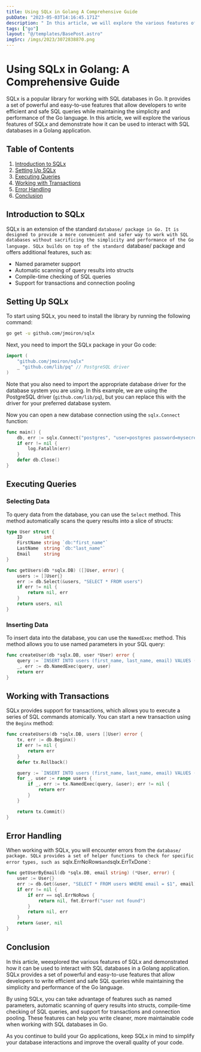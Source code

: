 ```yaml
---
title: Using SQLx in Golang A Comprehensive Guide
pubDate: "2023-05-03T14:16:45.171Z"
description: " In this article, we will explore the various features of SQLx and demonstrate how it can be used to interact with SQL databases in a Golang application."
tags: ["go"]
layout: "@/templates/BasePost.astro"
imgSrc: /imgs/2023/3072838870.png
---
```

# Using SQLx in Golang: A Comprehensive Guide

SQLx is a popular library for working with SQL databases in Go. It provides a set of powerful and easy-to-use features that allow developers to write efficient and safe SQL queries while maintaining the simplicity and performance of the Go language. In this article, we will explore the various features of SQLx and demonstrate how it can be used to interact with SQL databases in a Golang application.

## Table of Contents

1. [Introduction to SQLx](#introduction-to-sqlx)
2. [Setting Up SQLx](#setting-up-sqlx)
3. [Executing Queries](#executing-queries)
4. [Working with Transactions](#working-with-transactions)
5. [Error Handling](#error-handling)
6. [Conclusion](#conclusion)

## Introduction to SQLx

SQLx is an extension of the standard `database/ package in Go. It is designed to provide a more convenient and safer way to work with SQL databases without sacrificing the simplicity and performance of the Go language. SQLx builds on top of the standard `database/ package and offers additional features, such as:

- Named parameter support
- Automatic scanning of query results into structs
- Compile-time checking of SQL queries
- Support for transactions and connection pooling

## Setting Up SQLx

To start using SQLx, you need to install the library by running the following command:

```bash
go get -u github.com/jmoiron/sqlx
```

Next, you need to import the SQLx package in your Go code:

```go
import (
    "github.com/jmoiron/sqlx"
    _ "github.com/lib/pq" // PostgreSQL driver
)
```

Note that you also need to import the appropriate database driver for the database system you are using. In this example, we are using the PostgreSQL driver (`github.com/lib/pq`), but you can replace this with the driver for your preferred database system.

Now you can open a new database connection using the `sqlx.Connect` function:

```go
func main() {
    db, err := sqlx.Connect("postgres", "user=postgres password=mysecretpassword dbname=mydb sslmode=disable")
    if err != nil {
        log.Fatalln(err)
    }
    defer db.Close()
}
```

## Executing Queries

### Selecting Data

To query data from the database, you can use the `Select` method. This method automatically scans the query results into a slice of structs:

```go
type User struct {
    ID        int
    FirstName string `db:"first_name"`
    LastName  string `db:"last_name"`
    Email     string
}

func getUsers(db *sqlx.DB) ([]User, error) {
    users := []User{}
    err := db.Select(&users, "SELECT * FROM users")
    if err != nil {
        return nil, err
    }
    return users, nil
}
```

### Inserting Data

To insert data into the database, you can use the `NamedExec` method. This method allows you to use named parameters in your SQL query:

```go
func createUser(db *sqlx.DB, user *User) error {
    query := `INSERT INTO users (first_name, last_name, email) VALUES (:first_name, :last_name, :email)`
    _, err := db.NamedExec(query, user)
    return err
}
```

## Working with Transactions

SQLx provides support for transactions, which allows you to execute a series of SQL commands atomically. You can start a new transaction using the `Beginx` method:

```go
func createUsers(db *sqlx.DB, users []User) error {
    tx, err := db.Beginx()
    if err != nil {
        return err
    }
    defer tx.Rollback()

    query := `INSERT INTO users (first_name, last_name, email) VALUES (:first_name, :last_name, :email)`
    for _, user := range users {
        if _, err := tx.NamedExec(query, &user); err != nil {
            return err
        }
    }

    return tx.Commit()
}
```

## Error Handling

When working with SQLx, you will encounter errors from the `database/ package. SQLx provides a set of helper functions to check for specific error types, such as `sqlx.ErrNoRows` and `sqlx.ErrTxDone`:

```go
func getUserByEmail(db *sqlx.DB, email string) (*User, error) {
    user := User{}
    err := db.Get(&user, "SELECT * FROM users WHERE email = $1", email)
    if err != nil {
        if err == sql.ErrNoRows {
            return nil, fmt.Errorf("user not found")
        }
        return nil, err
    }
    return &user, nil
}
```

## Conclusion

In this article, weexplored the various features of SQLx and demonstrated how it can be used to interact with SQL databases in a Golang application. SQLx provides a set of powerful and easy-to-use features that allow developers to write efficient and safe SQL queries while maintaining the simplicity and performance of the Go language.

By using SQLx, you can take advantage of features such as named parameters, automatic scanning of query results into structs, compile-time checking of SQL queries, and support for transactions and connection pooling. These features can help you write cleaner, more maintainable code when working with SQL databases in Go.

As you continue to build your Go applications, keep SQLx in mind to simplify your database interactions and improve the overall quality of your code.
